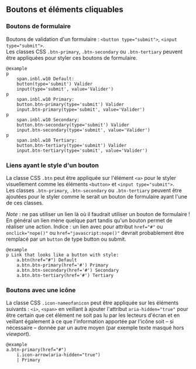 ## Boutons et éléments cliquables

### Boutons de formulaire

Boutons de validation d'un formulaire&nbsp;: `<button type="submit">`,
`<input type="submit">`.  
Les classes CSS `.btn-primary`, `.btn-secondary` ou `.btn-tertiary`
peuvent être appliquées pour styler ces boutons de formulaire.

    @example
    p
        span.inbl.w10 Default:
        button(type='submit') Valider
        input(type='submit', value='Valider')
    p
        span.inbl.w10 Primary:
        button.btn-primary(type='submit') Valider
        input.btn-primary(type='submit', value='Valider')
    p
        span.inbl.w10 Secondary:
        button.btn-secondary(type='submit') Valider
        input.btn-secondary(type='submit', value='Valider')
    p
        span.inbl.w10 Tertiary:
        button.btn-tertiary(type='submit') Valider
        input.btn-tertiary(type='submit', value='Valider')


### Liens ayant le style d'un bouton

La classe CSS `.btn`
peut être appliquée sur l'élément `<a>`
pour le styler visuellement comme les éléments `<button>`
et `<input type="submit">`.  
Les classes `.btn-primary`,
`.btn-secondary`
ou `.btn-tertiary`
peuvent être ajoutées pour le styler comme le serait un bouton de formulaire
ayant l'une de ces classes.

*Note*&nbsp;: ne pas utiliser un lien là où il faudrait utiliser un bouton de formulaire&nbsp;!
En général un lien mène quelque part tandis qu'un bouton permet de réaliser une action. Indice&nbsp;: un lien
avec pour attribut `href="#"`
ou `onclick="nope()"`
ou `href="javascript:nope()"`
devrait probablement être remplacé par un `button` de type button ou submit.

    @example
    p Link that looks like a button with style:
        a.btn(href="#") Default
        a.btn.btn-primary(href='#') Primary
        a.btn.btn-secondary(href='#') Secondary
        a.btn.btn-tertiary(href='#') Tertiary


### Boutons avec une icône

La classe CSS
`.icon-nameofanicon`
peut être appliquée sur les éléments suivants&nbsp;: `<i>`, `<span>` en veillant à ajouter l'attribut `aria-hidden="true"`
pour être certain que cet élément ne soit pas lu par les lecteurs d'écran et en veillant également à ce que l'information
apportée par l'icône soit &ndash; si nécessaire &ndash; donnée par un autre moyen (par exemple texte masqué hors *viewport*).

    @example
    a.btn-primary(href="#")
        i.icon-arrow(aria-hidden="true")
        | Primary

